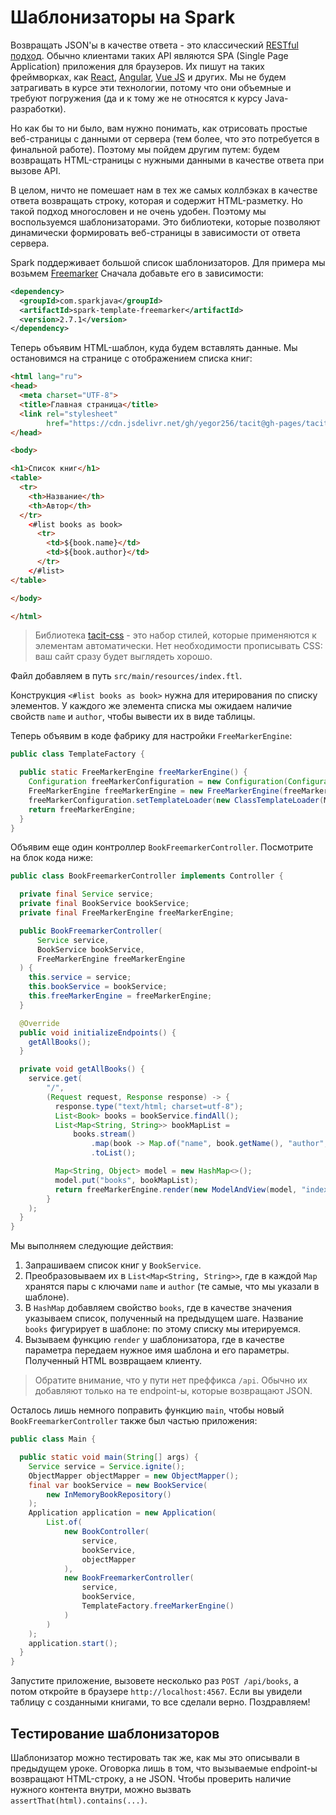 # Шаблонизаторы на Spark

Возвращать JSON'ы в качестве ответа - это классический [RESTful подход](https://aws.amazon.com/ru/what-is/restful-api/).
Обычно клиентами таких API являются SPA (Single Page Application) приложения для браузеров. Их пишут на 
таких фреймворках, как [React](https://react.dev/), [Angular](https://angular.io/), [Vue JS](https://vuejs.org/) и других.
Мы не будем затрагивать в курсе эти технологии, потому что они объемные и требуют погружения (да и к тому же не относятся к курсу Java-разработки).

Но как бы то ни было, вам нужно понимать, как отрисовать простые веб-страницы с данными от сервера (тем более, что это потребуется в финальной работе).
Поэтому мы пойдем другим путем: будем возвращать HTML-страницы с нужными данными в качестве ответа при вызове API.

В целом, ничто не помешает нам в тех же самых коллбэках в качестве ответа возвращать строку, которая и содержит HTML-разметку.
Но такой подход многословен и не очень удобен. Поэтому мы воспользуемся шаблонизаторами. Это библиотеки, которые позволяют
динамически формировать веб-страницы в зависимости от ответа сервера.

Spark поддерживает большой список шаблонизаторов. Для примера мы возьмем [Freemarker](https://habr.com/ru/articles/420549/)
Сначала добавьте его в зависимости:

```xml
<dependency>
  <groupId>com.sparkjava</groupId>
  <artifactId>spark-template-freemarker</artifactId>
  <version>2.7.1</version>
</dependency>
```

Теперь объявим HTML-шаблон, куда будем вставлять данные. Мы остановимся на странице с отображением списка книг:

```html
<html lang="ru">
<head>
  <meta charset="UTF-8">
  <title>Главная страница</title>
  <link rel="stylesheet"
        href="https://cdn.jsdelivr.net/gh/yegor256/tacit@gh-pages/tacit-css-1.6.0.min.css"/>
</head>

<body>

<h1>Список книг</h1>
<table>
  <tr>
    <th>Название</th>
    <th>Автор</th>
  </tr>
    <#list books as book>
      <tr>
        <td>${book.name}</td>
        <td>${book.author}</td>
      </tr>
    </#list>
</table>

</body>

</html>
```

> Библиотека [tacit-css](https://yegor256.github.io/tacit/) - это набор стилей, которые применяются к элементам автоматически.
> Нет необходимости прописывать CSS: ваш сайт сразу будет выглядеть хорошо.

Файл добавляем в путь `src/main/resources/index.ftl`.

Конструкция `<#list books as book>` нужна для итерирования по списку элементов. У каждого же элемента списка мы ожидаем наличие
свойств `name` и `author`, чтобы вывести их в виде таблицы.

Теперь объявим в коде фабрику для настройки `FreeMarkerEngine`:

```java
public class TemplateFactory {

  public static FreeMarkerEngine freeMarkerEngine() {
    Configuration freeMarkerConfiguration = new Configuration(Configuration.VERSION_2_3_0);
    FreeMarkerEngine freeMarkerEngine = new FreeMarkerEngine(freeMarkerConfiguration);
    freeMarkerConfiguration.setTemplateLoader(new ClassTemplateLoader(Main.class, "/"));
    return freeMarkerEngine;
  }
}
```

Объявим еще один контроллер `BookFreemarkerController`. Посмотрите на блок кода ниже:

```java
public class BookFreemarkerController implements Controller {

  private final Service service;
  private final BookService bookService;
  private final FreeMarkerEngine freeMarkerEngine;

  public BookFreemarkerController(
      Service service,
      BookService bookService,
      FreeMarkerEngine freeMarkerEngine
  ) {
    this.service = service;
    this.bookService = bookService;
    this.freeMarkerEngine = freeMarkerEngine;
  }

  @Override
  public void initializeEndpoints() {
    getAllBooks();
  }

  private void getAllBooks() {
    service.get(
        "/",
        (Request request, Response response) -> {
          response.type("text/html; charset=utf-8");
          List<Book> books = bookService.findAll();
          List<Map<String, String>> bookMapList =
              books.stream()
                  .map(book -> Map.of("name", book.getName(), "author", book.getAuthor()))
                  .toList();

          Map<String, Object> model = new HashMap<>();
          model.put("books", bookMapList);
          return freeMarkerEngine.render(new ModelAndView(model, "index.ftl"));
        }
    );
  }
}
```

Мы выполняем следующие действия:

1. Запрашиваем список книг у `BookService`.
2. Преобразовываем их в `List<Map<String, String>>`, где в каждой `Map` хранятся пары с ключами `name` и `author` (те самые, что мы указали в шаблоне).
3. В `HashMap` добавляем свойство `books`, где в качестве значения указываем список, полученный на предыдущем шаге.
   Название `books` фигурирует в шаблоне: по этому списку мы итерируемся.
4. Вызываем функцию `render` у шаблонизатора, где в качестве параметра передаем нужное имя шаблона и его параметры. Полученный HTML возвращаем клиенту.

> Обратите внимание, что у пути нет преффикса `/api`. Обычно их добавляют только на те endpoint-ы, которые возвращают JSON.

Осталось лишь немного поправить функцию `main`, чтобы новый `BookFreemarkerController` также был частью приложения:

```java
public class Main {

  public static void main(String[] args) {
    Service service = Service.ignite();
    ObjectMapper objectMapper = new ObjectMapper();
    final var bookService = new BookService(
        new InMemoryBookRepository()
    );
    Application application = new Application(
        List.of(
            new BookController(
                service,
                bookService,
                objectMapper
            ),
            new BookFreemarkerController(
                service,
                bookService,
                TemplateFactory.freeMarkerEngine()
            )
        )
    );
    application.start();
  }
}
```

Запустите приложение, вызовете несколько раз `POST /api/books`, а потом откройте в браузере `http://localhost:4567`.
Если вы увидели таблицу с созданными книгами, то все сделали верно. Поздравляем!

## Тестирование шаблонизаторов

Шаблонизатор можно тестировать так же, как мы это описывали в предыдущем уроке. Оговорка лишь в том,
что вызываемые endpoint-ы возвращают HTML-строку, а не JSON. Чтобы проверить наличие нужного контента внутри,
можно вызвать `assertThat(html).contains(...)`.